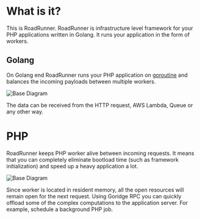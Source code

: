 # What is it?

This is RoadRunner. RoadRunner is infrastructure level framework for your PHP applications written in Golang. It runs
your application in the form of workers.

## Golang

On Golang end RoadRunner runs your PHP application on [goroutine](https://golang.org/doc/effective_go.html#goroutines)
and balances the incoming payloads between multiple workers.

![Base Diagram](https://user-images.githubusercontent.com/796136/65347341-79dd8600-dbe7-11e9-9621-1c5f2ef929e6.png)

The data can be received from the HTTP request, AWS Lambda, Queue or any other way. 

# PHP

RoadRunner keeps PHP worker alive between incoming requests. It means that you can completely eliminate bootload time
(such as framework initialization) and speed up a heavy application a lot. 

![Base Diagram](https://user-images.githubusercontent.com/796136/65348057-00df2e00-dbe9-11e9-9173-f0bd4269c101.png)

Since worker is located in resident memory, all the open resources will remain open for the next request. Using Goridge RPC you can quickly offload some of the complex computations to the application server. For example, schedule a background PHP job.
